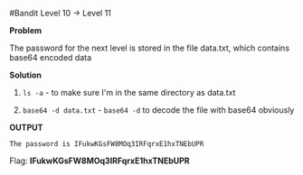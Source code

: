 #Bandit Level 10 → Level 11

**Problem**

The password for the next level is stored in the file data.txt, which contains base64 encoded data

**Solution**

1) `ls -a`  -  to make sure I'm in the same directory as data.txt

2) `base64 -d data.txt`  -  `base64 -d` to decode the file with base64 obviously

**OUTPUT**

    The password is IFukwKGsFW8MOq3IRFqrxE1hxTNEbUPR
    
Flag: **IFukwKGsFW8MOq3IRFqrxE1hxTNEbUPR**
